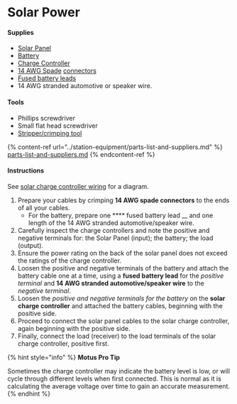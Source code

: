 # Solar Power

#### Supplies

* [Solar Panel](solar-power.md#solar-power)
* [Battery](solar-power.md#battery)
* [Charge Controller](solar-power.md#charge-controller)
* [14 AWG Spade](https://www.homedepot.com/p/Gardner-Bender-16-14-AWG-4-6-Stud-Spade-Terminal-Vinyl-Blue-10-Pack-15-113/205846650) [connectors](https://www.homedepot.com/p/Gardner-Bender-16-14-AWG-4-6-Stud-Spade-Terminal-Vinyl-Blue-10-Pack-15-113/205846650)
* [Fused battery leads](https://www.amazon.ca/dp/B07CK784LZ/ref=cm_sw_em_r_mt_dp_VNB6X9BCDCWWCVNN4C0A?_encoding=UTF8\&psc=1)
* 14 AWG stranded automotive or speaker wire.

#### Tools

* Phillips screwdriver
* Small flat head screwdriver
* [Stripper/crimping tool](https://www.homedepot.com/p/Klein-Tools-Klein-Kurve-Multi-Tool-Wire-Stripper-Crimper-1019SEN/305303655)

{% content-ref url="../station-equipment/parts-list-and-suppliers.md" %}
[parts-list-and-suppliers.md](../station-equipment/parts-list-and-suppliers.md)
{% endcontent-ref %}

#### Instructions

See [solar charge controller wiring](https://github.com/leberrigan/MotusDocs/blob/main/stations/appendix-c.md#charge-controller-wiring) for a diagram.

1. Prepare your cables by crimping **14 AWG spade connectors** to the ends of all your cables.
   * For the battery, prepare one \*\*\*\* fused battery lead \_\_ and one length of the 14 AWG stranded automotive/speaker wire.
2. Carefully inspect the charge controllers and note the positive and negative terminals for: the Solar Panel (input); the battery; the load (output).
3. Ensure the power rating on the back of the solar panel does not exceed the ratings of the charge controller.
4. Loosen the positive and negative terminals of the battery and attach the battery cable one at a time, using a **fused battery lead** for the _positive terminal_ and **14 AWG stranded automotive/speaker wire** to the _negative terminal_.
5. Loosen the _positive and negative terminals for the battery_ on the **solar charge controller** and attached the battery cables, beginning with the positive side.
6. Proceed to connect the solar panel cables to the solar charge controller, again beginning with the positive side.
7. Finally, connect the load (receiver) to the load terminals of the solar charge controller, positive first.

{% hint style="info" %}
**Motus Pro Tip**

Sometimes the charge controller may indicate the battery level is low, or will cycle through different levels when first connected. This is normal as it is calculating the average voltage over time to gain an accurate measurement.
{% endhint %}

